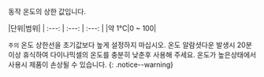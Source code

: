 
동작 온도의 상한 값입니다.

|단위|범위|
| :---: | :---: | :---: |
|약 1&deg;C|0 ~ 100|

`주의` 온도 상한선을 초기값보다 높게 설정하지 마십시오. 온도 알람셧다운 발생시 20분이상 휴식하여 다이나믹셀의 온도를 충분히 낮춘후 사용해 주세요. 온도가 높은상태에서 사용시 제품이 손상될 수 있습니다.
{: .notice--warning}
